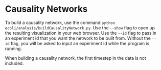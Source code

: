 # Causality Networks

To build a causality network, use the command `python ecoli/analysis/buildCausalityNetwork.py`.
Use the `--show` flag to open up the resulting visualization in your web browser.
Use the `--id` flag to pass in an experiment id that you want the network to be built from.
Without the `--id` flag, you will be asked to input an experiment id while the program is running.

When building a causality network, the first timestep in the data is not included. 